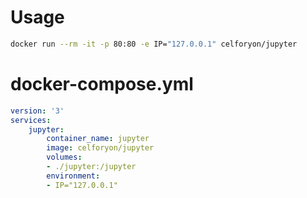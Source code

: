 # Usage

```bash
docker run --rm -it -p 80:80 -e IP="127.0.0.1" celforyon/jupyter
```

# docker-compose.yml
```yaml
version: '3'
services:
	jupyter:
		container_name: jupyter
		image: celforyon/jupyter
		volumes:
		- ./jupyter:/jupyter
		environment:
		- IP="127.0.0.1"
```
